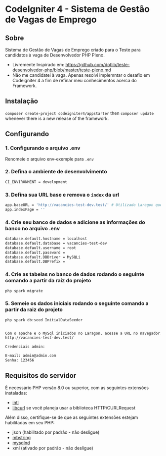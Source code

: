 # CodeIgniter 4 - Sistema de Gestão de Vagas de Emprego


## Sobre
Sistema de Gestão de Vagas de Emprego criado para o Teste para candidatos à vaga de Desenvolvedor PHP Pleno.

- Livremente Inspirado em: https://github.com/dotlib/teste-desenvolvedor-php/blob/master/teste-pleno.md
- Não me candidatei à vaga. Apenas resolvi implemntar o desafio em Codeigniter 4 a fim de refinar meu conhecimentos acerca do Framework. 


## Instalação

`composer create-project codeigniter4/appstarter` then `composer update` whenever
there is a new release of the framework.



## Configurando


### 1. Configurando o arquivo .env
Renomeie o arquivo env-exemple para `.env`

### 2. Defina o ambiente de desenvolvimento
```sh
CI_ENVIRONMENT = development
```

### 3. Defina sua URL base e remova o `index` da url
```sh
app.baseURL = 'http://vacancies-test-dev.test/' # Utilizado Laragon que já cria o Virtualhost e adiciona no arquivo de hosts
app.indexPage = ''
```


### 4. Crie seu banco de dados e adicione as informações do banco no arquivo .env
```sh
database.default.hostname = localhost
database.default.database = vacancies-test-dev
database.default.username = root
database.default.password = 
database.default.DBDriver = MySQLi
database.default.DBPrefix =
```

### 4. Crie as tabelas no banco de dados rodando o seguinte comando a partir da raiz do projeto
```sh
php spark migrate
```

### 5. Semeie os dados iniciais rodando o seguinte comando a partir da raiz do projeto
```sh
php spark db:seed InitialDataSeeder


Com o apache e o MySql iniciados no Laragon, acesse a URL no navegador:
http://vacancies-test-dev.test/

Credenciais admin:

E-mail: admin@admin.com
Senha: 123456
```


## Requisitos do servidor

É necessário PHP versão 8.0 ou superior, com as seguintes extensões instaladas:

- [intl](http://php.net/manual/en/intl.requirements.php)
- [libcurl](http://php.net/manual/en/curl.requirements.php) se você planeja usar a biblioteca HTTP\CURLRequest

Além disso, certifique-se de que as seguintes extensões estejam habilitadas em seu PHP:

- json (habilitado por padrão - não desligue)
- [mbstring](http://php.net/manual/en/mbstring.installation.php)
- [mysqlnd](http://php.net/manual/en/mysqlnd.install.php)
- xml (ativado por padrão - não desligue)
